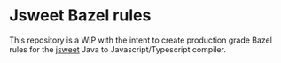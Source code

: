 # Jsweet Bazel rules

This repository is a WIP with the intent to create production grade Bazel rules for the [jsweet](http://www.jsweet.org/) Java to Javascript/Typescript compiler.
